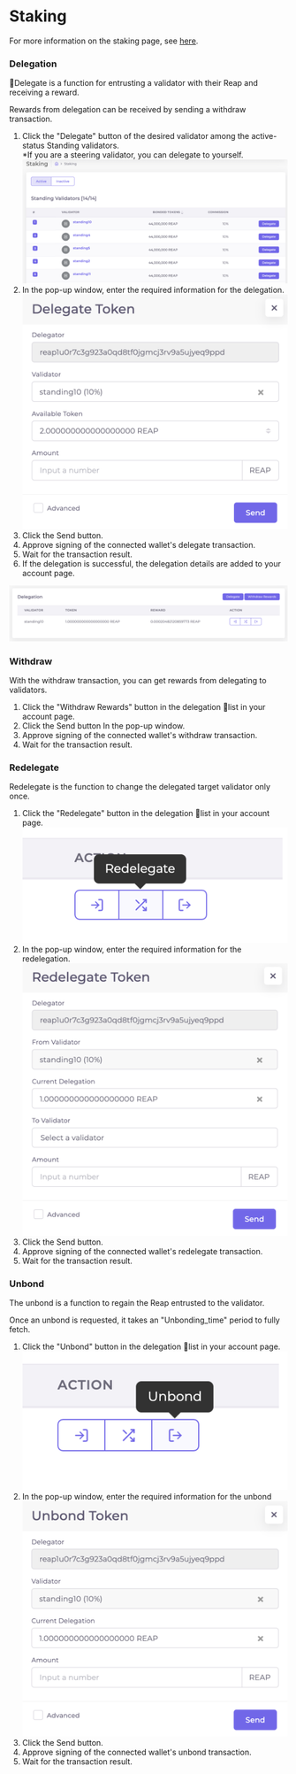 # Staking

For more information on the staking page, see [here](../pages/staking.md).

### Delegation

Delegate is a function for entrusting a validator with their Reap and receiving a reward.

Rewards from delegation can be received by sending a withdraw transaction.

1. Click the "Delegate" button of the desired validator among the active-status Standing validators. \
   \*If you are a steering validator, you can delegate to yourself.\
   ![](<../../../.gitbook/assets/image (38).png>)
2. In the pop-up window, enter the required information for the delegation.\
   ![](<../../../.gitbook/assets/image (45).png>)
3. Click the Send button.
4. Approve signing of the connected wallet's delegate transaction.
5. Wait for the transaction result.
6. If the delegation is successful, the delegation details are added to your account page.

![](<../../../.gitbook/assets/image (39).png>)

### Withdraw

With the withdraw transaction, you can get rewards from delegating to validators.

1. Click the "Withdraw Rewards" button in the delegation list in your account page.
2. Click the Send button In the pop-up window.
3. Approve signing of the connected wallet's withdraw transaction.
4. Wait for the transaction result.

### Redelegate

Redelegate is the function to change the delegated target validator only once.

1. Click the "Redelegate" button in the delegation list in your account page.\
   ![](<../../../.gitbook/assets/image (56).png>)
2. In the pop-up window, enter the required information for the redelegation.\
   ![](<../../../.gitbook/assets/image (57).png>)
3. Click the Send button.
4. Approve signing of the connected wallet's redelegate transaction.
5. Wait for the transaction result.

### Unbond

The unbond is a function to regain the Reap entrusted to the validator.

Once an unbond is requested, it takes an "Unbonding\_time" period to fully fetch.

1. Click the "Unbond" button in the delegation list in your account page.\
   ![](<../../../.gitbook/assets/image (9).png>)
2. In the pop-up window, enter the required information for the unbond\
   ![](<../../../.gitbook/assets/image (16).png>)
3. Click the Send button.
4. Approve signing of the connected wallet's unbond transaction.
5. Wait for the transaction result.

